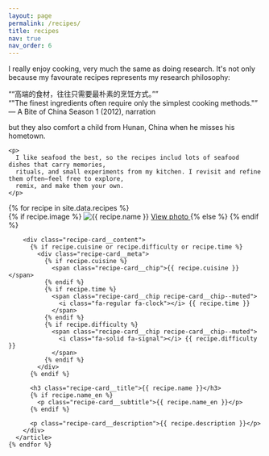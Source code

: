 ```yaml
---
layout: page
permalink: /recipes/
title: recipes
nav: true
nav_order: 6
---
```


<div class="recipes-page">
  <div class="recipes-page__intro">
    <p>
      I really enjoy cooking, very much the same as doing research. It's not only because my favourate recipes represents my research philosophy:
    </p>

  <div class="pull-quote">
    <q>“高端的食材，往往只需要最朴素的烹饪方式。”</q><br>
    <q>"The finest ingredients often require only the simplest cooking methods."</q>
    <span class="cite">— A Bite of China <span class="work">Season 1 (2012), narration</span></span>
  </div>
    
  <p>
      but they also comfort a child from Hunan, China when he misses his hometown.
  </p>

    <p>
      I like seafood the best, so the recipes includ lots of seafood dishes that carry memories,
      rituals, and small experiments from my kitchen. I revisit and refine them often—feel free to explore,
      remix, and make them your own.
    </p>

  </div>

  <div class="recipes-page__list">
    {% for recipe in site.data.recipes %}
      <article class="recipe-card">
        <div class="recipe-card__media{% unless recipe.image %} recipe-card__media--placeholder{% endunless %}">
          {% if recipe.image %}
            <img
              src="{{ '/assets/img/recipes/' | append: recipe.image | relative_url }}"
              alt="{{ recipe.name }}"
              loading="lazy"
            >
            <a
              class="recipe-card__view"
              href="{{ '/assets/img/recipes/' | append: recipe.image | relative_url }}"
              target="_blank"
              rel="noopener"
              aria-label="Open full photo of {{ recipe.name }}"
            >
              View photo
            </a>
          {% else %}
            <span class="recipe-card__placeholder-icon"><i class="fa-solid fa-utensils"></i></span>
          {% endif %}
        </div>

        <div class="recipe-card__content">
          {% if recipe.cuisine or recipe.difficulty or recipe.time %}
            <div class="recipe-card__meta">
              {% if recipe.cuisine %}
                <span class="recipe-card__chip">{{ recipe.cuisine }}</span>
              {% endif %}
              {% if recipe.time %}
                <span class="recipe-card__chip recipe-card__chip--muted">
                  <i class="fa-regular fa-clock"></i> {{ recipe.time }}
                </span>
              {% endif %}
              {% if recipe.difficulty %}
                <span class="recipe-card__chip recipe-card__chip--muted">
                  <i class="fa-solid fa-signal"></i> {{ recipe.difficulty }}
                </span>
              {% endif %}
            </div>
          {% endif %}

          <h3 class="recipe-card__title">{{ recipe.name }}</h3>
          {% if recipe.name_en %}
            <p class="recipe-card__subtitle">{{ recipe.name_en }}</p>
          {% endif %}

          <p class="recipe-card__description">{{ recipe.description }}</p>
        </div>
      </article>
    {% endfor %}

  </div>
</div>
